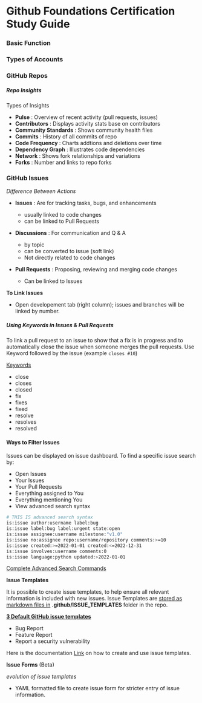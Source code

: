 # Github Foundations Certification Study Guide

### Basic Function

### Types of Accounts

### GitHub Repos

##### Repo Insights

Types of Insights
- **Pulse** : Overview of recent activity (pull requests, issues)
- **Contributors** : Displays activity stats base on contributors
- **Community Standards** : Shows community health files
- **Commits** : History of all commits of repo
- **Code Frequency** :  Charts addtions and deletions over time
- **Dependency Graph** : Illustrates code dependencies
- **Network** : Shows fork relationships and variations
- **Forks** : Number and links to repo forks

### GitHub Issues

_Difference Between Actions_

- __Issues__ : Are for tracking tasks, bugs, and enhancements
    - usually linked to code changes
    - can be linked to Pull Requests

- __Discussions__ : For communication and Q & A
    - by topic
    - can be converted to issue (soft link)
    - Not directly related to code changes

- __Pull Requests__ : Proposing, reviewing and merging code changes
    - Can be linked to Issues
 
__To Link Issues__

- Open developement tab (right column); issues and branches will be linked by number.


 ##### Using Keywords in Issues & Pull Requests
To link a pull request to an issue to show that a fix is in progress and to automatically close the issue when         someone merges the pull requests. Use Keyword followed by the issue (example `closes #10`)

<ins>Keywords</ins>
- close
- closes
- closed
- fix
- fixes
- fixed
- resolve
- resolves
- resolved

#### Ways to Filter Issues

Issues can be displayed on issue dashboard. To find a specific issue search by:
- Open Issues
- Your Issues
- Your Pull Requests
- Everything assigned to You
- Everything mentioning You
- View advanced search syntax

```bash
# THIS IS advanced search syntax
is:issue author:username label:bug
is:issue label:bug label:urgent state:open 
is:issue assignee:username milestone:"v1.0"
is:issue no:assignee repo:username/repository comments:>=10
is:issue created:>=2022-01-01 created:<=2022-12-31
is:issue involves:username comments:0
is:issue language:python updated:>2022-01-01
```

[Complete Advanced Search Commands](https://docs.github.com/en/search-github/searching-on-github/searching-issues-and-pull-requests)

__Issue Templates__

It is possible to create issue templates, to help ensure all relevant information is included with new issues.
Issue Templates are <ins>stored as markdown files in</ins>  **.github/ISSUE_TEMPLATES** folder in the repo.

<ins>__3 Default GitHub issue templates__</ins>
- Bug Report
- Feature Report
- Report a security vulnerability

Here is the documentation [Link](https://docs.github.com/en/communities/using-templates-to-encourage-useful-issues-and-pull-requests/about-issue-and-pull-request-templates) on how to create and use issue templates.

__Issue Forms__ (Beta)

*evolution of issue templates*

- YAML formatted file to create issue form for stricter entry of issue information.





